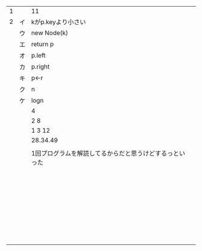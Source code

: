 |      |      |                                                         |      |
| ---- | ---- | ------------------------------------------------------- | ---- |
| 1    |      | 11                                                      |      |
| 2    | イ   | kがp.keyより小さい                                      |      |
|      | ウ   | new Node(k)                                             |      |
|      | エ   | return p                                                |      |
|      | オ   | p.left                                                  |      |
|      | カ   | p.right                                                 |      |
|      | キ   | p←r                                                     |      |
|      | ク   | n                                                       |      |
|      | ケ   | logn                                                    |      |
|      |      | 4                                                       |      |
|      |      | 2 8                                                     |      |
|      |      | 1 3 12                                                  |      |
|      |      | 28.34.49                                                |      |
|      |      |                                                         |      |
|      |      | 1回プログラムを解読してるからだと思うけどするっといった |      |
|      |      |                                                         |      |
|      |      |                                                         |      |
|      |      |                                                         |      |
|      |      |                                                         |      |
|      |      |                                                         |      |
|      |      |                                                         |      |
|      |      |                                                         |      |
|      |      |                                                         |      |
|      |      |                                                         |      |
|      |      |                                                         |      |
|      |      |                                                         |      |
|      |      |                                                         |      |
|      |      |                                                         |      |
|      |      |                                                         |      |
|      |      |                                                         |      |
|      |      |                                                         |      |
|      |      |                                                         |      |
|      |      |                                                         |      |
|      |      |                                                         |      |
|      |      |                                                         |      |
|      |      |                                                         |      |
|      |      |                                                         |      |
|      |      |                                                         |      |
|      |      |                                                         |      |
|      |      |                                                         |      |
|      |      |                                                         |      |
|      |      |                                                         |      |
|      |      |                                                         |      |
|      |      |                                                         |      |
|      |      |                                                         |      |
|      |      |                                                         |      |
|      |      |                                                         |      |
|      |      |                                                         |      |
|      |      |                                                         |      |

